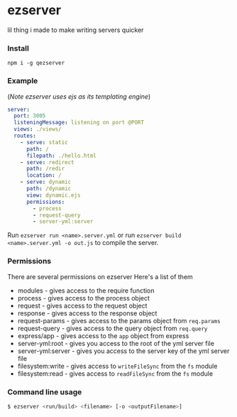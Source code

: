 # ezserver
lil thing i made to make writing servers quicker
### Install
`npm i -g qezserver`
### Example
(*Note ezserver uses ejs as its templating engine*)
```yml
server:
  port: 3005
  listeningMessage: listening on port @PORT
  views: ./views/
  routes:
    - serve: static
      path: /
      filepath: ./hello.html
    - serve: redirect
      path: /redir
      location: /
    - serve: dynamic
      path: /dynamic
      view: dynamic.ejs
      permissions:
        - process
        - request-query
        - server-yml:server
```
Run `ezserver run <name>.server.yml` or run `ezserver build <name>.server.yml -o out.js` to compile the server.
### Permissions
There are several permissions on ezserver
Here's a list of them
- modules - gives access to the require function
- process - gives access to the process object
- request - gives access to the request object
- response - gives access to the response object
- request-params - gives access to the params object from `req.params`
- request-query - gives access to the query object from `req.query`
- express/app - gives access to the `app` object from express
- server-yml:root - gives you access to the root of the yml server file
- server-yml:server - gives you access to the server key of the yml server file
- filesystem:write - gives access to `writeFileSync` from the `fs` module
- filesystem:read - gives access to `readFileSync` from the `fs` module
### Command line usage
```bash
$ ezserver <run/build> <filename> [-o <outputFilename>]
```